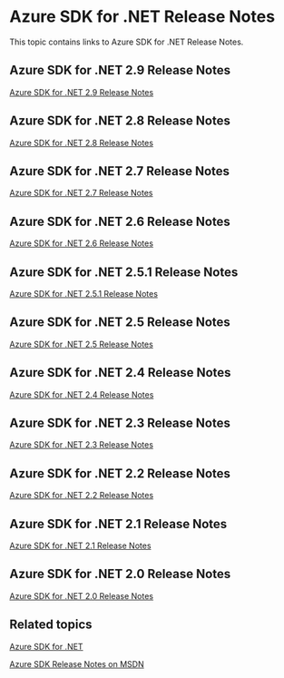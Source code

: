 <properties
    pageTitle="Azure SDK for .NET Release Notes"
    description="Azure SDK for .NET Release Notes"
    services="app-service/web"
    documentationcenter=""
    author="chrissfanos"
    editor="" />
<tags
    ms.assetid="f7724fdc-79b7-4b3c-ab31-6da4679a1264"
    ms.service="app-service"
    ms.devlang="multiple"
    ms.topic="article"
    ms.tgt_pltfrm="na"
    ms.workload="integration"
    ms.date="10/17/2016"
    wacn.date=""
    ms.author="juliako" />

# Azure SDK for .NET Release Notes
This topic contains links to Azure SDK for .NET Release Notes. 

## Azure SDK for .NET 2.9 Release Notes
[Azure SDK for .NET 2.9 Release Notes](/documentation/articles/azure-sdk-dotnet-release-notes-2-9/)

## Azure SDK for .NET 2.8 Release Notes
[Azure SDK for .NET 2.8 Release Notes](/documentation/articles/azure-sdk-dotnet-release-notes-2-8/)

## Azure SDK for .NET 2.7 Release Notes
[Azure SDK for .NET 2.7 Release Notes](/documentation/articles/azure-sdk-dotnet-release-notes-2-7/)

## Azure SDK for .NET 2.6 Release Notes
[Azure SDK for .NET 2.6 Release Notes](/documentation/articles/azure-sdk-dotnet-release-notes-2-6/)

## Azure SDK for .NET 2.5.1 Release Notes
[Azure SDK for .NET 2.5.1 Release Notes](/documentation/articles/app-service-release-notes/)

## Azure SDK for .NET 2.5 Release Notes
[Azure SDK for .NET 2.5 Release Notes](https://msdn.microsoft.com/zh-cn/library/azure/dn873976.aspx)

## Azure SDK for .NET 2.4 Release Notes
[Azure SDK for .NET 2.4 Release Notes](https://msdn.microsoft.com/zh-cn/library/azure/dn794167.aspx)

## Azure SDK for .NET 2.3 Release Notes
[Azure SDK for .NET 2.3 Release Notes](https://msdn.microsoft.com/zh-cn/library/azure/dn655054.aspx)

## Azure SDK for .NET 2.2 Release Notes
[Azure SDK for .NET 2.2 Release Notes](https://msdn.microsoft.com/zh-cn/library/azure/dn459835.aspx)

## Azure SDK for .NET 2.1 Release Notes
[Azure SDK for .NET 2.1 Release Notes](https://msdn.microsoft.com/zh-cn/library/azure/dn407359.aspx)

## Azure SDK for .NET 2.0 Release Notes
[Azure SDK for .NET 2.0 Release Notes](https://msdn.microsoft.com/zh-cn/library/azure/dn169556.aspx)

## Related topics
[Azure SDK for .NET](/downloads/)

[Azure SDK Release Notes on MSDN](https://msdn.microsoft.com/zh-cn/library/azure/dn627519.aspx)
